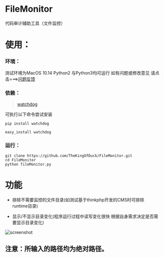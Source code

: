 # FileMonitor
代码审计辅助工具（文件监控）

# 使用：

### 环境：
测试环境为MacOS 10.14 
Python2 与Python3均可运行 如有问题或修改意见 请点击===>[问题反馈](https://github.com/TheKingOfDuck/FileMonitor/issues)

### 依赖：


> [watchdog](https://pypi.org/project/watchdog/)

可执行以下命令尝试安装

```
pip install watchdog

easy_install watchdog
```

### 运行：

```
git clone https://github.com/TheKingOfDuck/FileMonitor.git
cd FileMonitor
python fileMonitor.py
```

# 功能

* 排除不需要监控的文件目录(如测试基于thinkphp开发的CMS时可排除runtime目录)

* 显示/不显示目录变化(程序运行过程中读写变化很快 根据自身需求决定是否需要显示目录变化)

![screenshot](https://github.com/TheKingOfDuck/FileMonitor/blob/master/screenshot.png)


## 注意：所输入的路径均为绝对路径。



